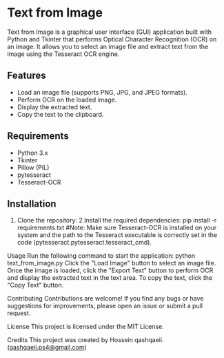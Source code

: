 # Text from Image

Text from Image is a graphical user interface (GUI) application built with Python and Tkinter that performs Optical Character Recognition (OCR) on an image. It allows you to select an image file and extract text from the image using the Tesseract OCR engine.

## Features

- Load an image file (supports PNG, JPG, and JPEG formats).
- Perform OCR on the loaded image.
- Display the extracted text.
- Copy the text to the clipboard.

## Requirements

- Python 3.x
- Tkinter
- Pillow (PIL)
- pytesseract
- Tesseract-OCR

## Installation

1. Clone the repository:
2.Install the required dependencies:
  pip install -r requirements.txt 
  #Note: Make sure Tesseract-OCR is installed on your system and the path to the Tesseract executable is correctly set in the code (pytesseract.pytesseract.tesseract_cmd).

Usage
Run the following command to start the application:
python text_from_image.py
Click the "Load Image" button to select an image file.
Once the image is loaded, click the "Export Text" button to perform OCR and display the extracted text in the text area.
To copy the text, click the "Copy Text" button.

Contributing
Contributions are welcome! If you find any bugs or have suggestions for improvements, please open an issue or submit a pull request.

License
This project is licensed under the MIT License.

Credits
This project was created by Hossein qashqaeii. (qashqaeii.ps4@gmail.com)
